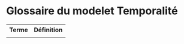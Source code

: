 # Glossaire du modelet Temporalité

<table>
  <tr>
    <th>Terme</th>
    <th>Définition</th>
  </tr>
  <tr>
    <td></td>
    <td></td>
  </tr>
</table>